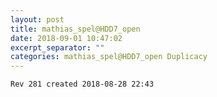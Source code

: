 ```yaml
---
layout: post
title: mathias_spel@HDD7_open
date: 2018-09-01 10:47:02
excerpt_separator: ""
categories: mathias_spel@HDD7_open Duplicacy
---
```

```
Rev 281 created 2018-08-28 22:43
```
